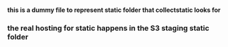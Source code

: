 #### this is a dummy file to represent static folder that collectstatic looks for
### the real hosting for static happens in the S3 staging static folder